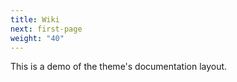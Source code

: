 ```yaml
---
title: Wiki
next: first-page
weight: "40"
---
```


This is a demo of the theme's documentation layout.


